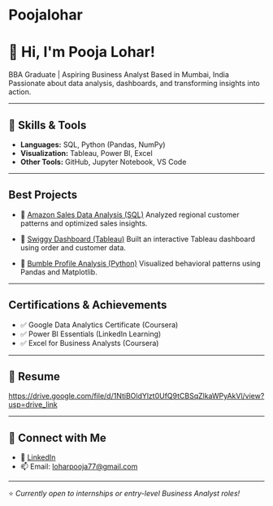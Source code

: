 # Poojalohar
# 👋 Hi, I'm Pooja Lohar!

 BBA Graduate |  Aspiring Business Analyst
 Based in Mumbai, India
Passionate about data analysis, dashboards, and transforming insights into action.

---

## 🔧 Skills & Tools

* **Languages:** SQL, Python (Pandas, NumPy)
* **Visualization:** Tableau, Power BI, Excel
* **Other Tools:** GitHub, Jupyter Notebook, VS Code

---

##  Best Projects

* 🔹 [Amazon Sales Data Analysis (SQL)](https://github.com/Poojaohar/Amazon-Data-Analysis-using-SQL)
  Analyzed regional customer patterns and optimized sales insights.

* 🔹 [Swiggy Dashboard (Tableau)](https://github.com/Poojaohar/Tableau-Dashboard-for-Swiggy)
  Built an interactive Tableau dashboard using order and customer data.

* 🔹 [Bumble Profile Analysis (Python)](https://github.com/Poojaohar/Analysing-Bumble-Profiles-using-Python)
  Visualized behavioral patterns using Pandas and Matplotlib.

---

##  Certifications & Achievements

* ✅ Google Data Analytics Certificate (Coursera)
* ✅ Power BI Essentials (LinkedIn Learning)
* ✅ Excel for Business Analysts (Coursera)

---

## 📄 Resume
https://drive.google.com/file/d/1NtiBOldYlzt0UfQ9tCBSqZlkaWPyAkVl/view?usp=drive_link

---

## 🔗 Connect with Me

* 💼 [LinkedIn](https://www.linkedin.com/in/pooja-lohar-859924215)
* 📫 Email: [loharpooja77@gmail.com](mailto:loharpooja77@gmail.com)

---

⭐ *Currently open to internships or entry-level Business Analyst roles!*

